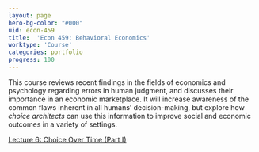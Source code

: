 ```yaml
---
layout: page
hero-bg-color: "#000"
uid: econ-459
title:  'Econ 459: Behavioral Economics'
worktype: 'Course'
categories: portfolio
progress: 100
---
```


<p>
	This course reviews recent findings in the fields of economics and psychology regarding errors in human judgment, and discusses their importance in an economic marketplace. It will increase awareness of the common flaws inherent in all humans’ decision-making, but explore how <em>choice architects</em> can use this information to improve social and economic outcomes in a variety of settings. 
</p>

[Lecture 6: Choice Over Time (Part I)](https://josh-r-foster.github.io/courses/econ-459/lectures/6-choice-over-time-1.html)
